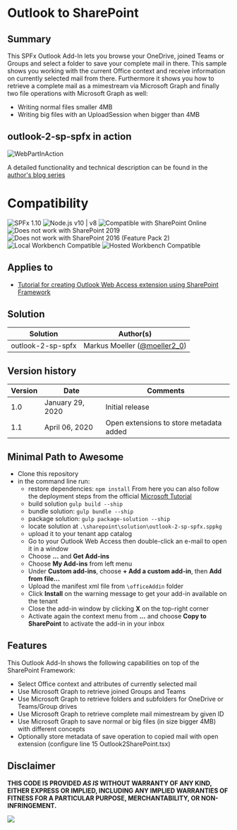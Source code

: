 # Outlook to SharePoint


## Summary
This SPFx Outlook Add-In lets you browse your OneDrive, joined Teams or Groups and select a folder to save your complete mail in there.
This sample shows you working with the current Office context and receive information on currently selected mail from there.
Furthermore it shows you how to retrieve a complete mail as a mimestream via Microsoft Graph and finally two file operations with Microsoft Graph as well:
* Writing normal files smaller 4MB
* Writing big files with an UploadSession when bigger than 4MB

## outlook-2-sp-spfx in action
![WebPartInAction](https://mmsharepoint.files.wordpress.com/2020/01/addin_overall.png)

A detailed functionality and technical description can be found in the [author's blog series](https://mmsharepoint.wordpress.com/2020/01/11/an-outlook-add-in-with-sharepoint-framework-spfx-introduction/)

#
# Compatibility

![SPFx 1.10](https://img.shields.io/badge/SPFx-1.10.0-green.svg) 
![Node.js v10 | v8](https://img.shields.io/badge/Node.js-v10%20%7C%20v8-green.svg) 
![Compatible with SharePoint Online](https://img.shields.io/badge/SharePoint%20Online-Compatible-green.svg)
![Does not work with SharePoint 2019](https://img.shields.io/badge/SharePoint%20Server%202019-Incompatible-red.svg)
![Does not work with SharePoint 2016 (Feature Pack 2)](https://img.shields.io/badge/SharePoint%20Server%202016%20(Feature%20Pack%202)-Incompatible-red.svg "SharePoint Server 2016 Feature Pack 2 requires SPFx 1.1")
![Local Workbench Compatible](https://img.shields.io/badge/Local%20Workbench-Compatible-green.svg)
![Hosted Workbench Compatible](https://img.shields.io/badge/Hosted%20Workbench-Compatible-green.svg)

## Applies to

* [Tutorial for creating Outlook Web Access extension using SharePoint Framework](https://docs.microsoft.com/en-us/sharepoint/dev/spfx/web-parts/get-started/office-addins-tutorial)

## Solution

Solution|Author(s)
--------|---------
outlook-2-sp-spfx| Markus Moeller ([@moeller2_0](http://www.twitter.com/moeller2_0))

## Version history

Version|Date|Comments
-------|----|--------
1.0|January 29, 2020|Initial release
1.1|April 06, 2020|Open extensions to store metadata added

## Minimal Path to Awesome

* Clone this repository
* in the command line run:
  * restore dependencies: `npm install`
  From here you can also follow the deployment steps from the official [Microsoft Tutorial](https://docs.microsoft.com/en-us/sharepoint/dev/spfx/web-parts/get-started/office-addins-tutorial#packaging-and-deploying-your-solution-to-sharepoint)
  * build solution `gulp build --ship`
  * bundle solution: `gulp bundle --ship`
  * package solution: `gulp package-solution --ship`
  * locate solution at `.\sharepoint\solution\outlook-2-sp-spfx.sppkg`
  * upload it to your tenant app catalog
  * Go to your Outlook Web Access then double-click an e-mail to open it in a window
  * Choose **...** and **Get Add-ins**
  * Choose **My Add-ins** from left menu
  * Under **Custom add-ins**, choose **+ Add a custom add-in**, then **Add from file...**
  * Upload the manifest xml file from `\officeAddin` folder
  * Click **Install** on the warning message to get your add-in available on the tenant
  * Close the add-in window by clicking **X** on the top-right corner
  * Activate again the context menu from **...** and choose **Copy to SharePoint** to activate the add-in in your inbox

## Features

This Outlook Add-In shows the following capabilities on top of the SharePoint Framework:

* Select Office context and attributes of currently selected mail
* Use Microsoft Graph to retrieve joined Groups and Teams
* Use Microsoft Graph to retrieve folders and subfolders for OneDrive or Teams/Group drives
* Use Microsoft Graph to retrieve complete mail mimestream by given ID
* Use Microsoft Graph to save normal or big files (in size bigger 4MB) with different concepts
* Optionally store metadata of save operation to copied mail with open extension (configure line 15 Outlook2SharePoint.tsx)

## Disclaimer

**THIS CODE IS PROVIDED *AS IS* WITHOUT WARRANTY OF ANY KIND, EITHER EXPRESS OR IMPLIED, INCLUDING ANY IMPLIED WARRANTIES OF FITNESS FOR A PARTICULAR PURPOSE, MERCHANTABILITY, OR NON-INFRINGEMENT.**


<img src="https://telemetry.sharepointpnp.com/sp-dev-fx-webparts/samples/react-outlook-copy2teams" />
